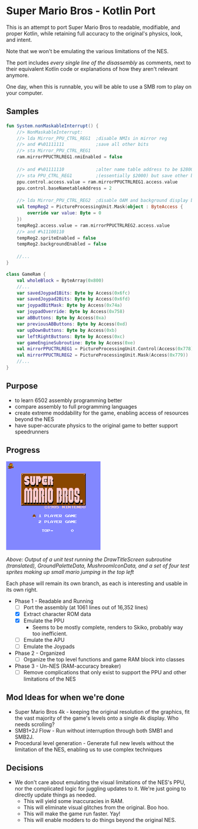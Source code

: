 # Super Mario Bros - Kotlin Port

This is an attempt to port Super Mario Bros to readable, modifiable, and proper Kotlin, while retaining full accuracy to the original's physics, look, and intent.

Note that we won't be emulating the various limitations of the NES.

The port includes *every single line of the disassembly* as comments, next to their equivalent Kotlin code or explanations of how they aren't relevant anymore.

One day, when this is runnable, you will be able to use a SMB rom to play on your computer.

## Samples

```kotlin
fun System.nonMaskableInterrupt() {
    //> NonMaskableInterrupt:
    //> lda Mirror_PPU_CTRL_REG1  ;disable NMIs in mirror reg
    //> and #%01111111            ;save all other bits
    //> sta Mirror_PPU_CTRL_REG1
    ram.mirrorPPUCTRLREG1.nmiEnabled = false

    //> and #%01111110            ;alter name table address to be $2800
    //> sta PPU_CTRL_REG1         ;(essentially $2000) but save other bits
    ppu.control.access.value = ram.mirrorPPUCTRLREG1.access.value
    ppu.control.baseNametableAddress = 2

    //> lda Mirror_PPU_CTRL_REG2  ;disable OAM and background display by default
    val tempReg2 = PictureProcessingUnit.Mask(object : ByteAccess {
        override var value: Byte = 0
    })
    tempReg2.access.value = ram.mirrorPPUCTRLREG2.access.value
    //> and #%11100110
    tempReg2.spriteEnabled = false
    tempReg2.backgroundEnabled = false
    
    //...
}
```

```kotlin
class GameRam {
    val wholeBlock = ByteArray(0x800)
    //...
    var savedJoypad1Bits: Byte by Access(0x6fc)
    var savedJoypad2Bits: Byte by Access(0x6fd)
    var joypadBitMask: Byte by Access(0x74a)
    var joypadOverride: Byte by Access(0x758)
    var aBButtons: Byte by Access(0xa)
    var previousABButtons: Byte by Access(0xd)
    var upDownButtons: Byte by Access(0xb)
    var leftRightButtons: Byte by Access(0xc)
    var gameEngineSubroutine: Byte by Access(0xe)
    val mirrorPPUCTRLREG1 = PictureProcessingUnit.Control(Access(0x778))
    val mirrorPPUCTRLREG2 = PictureProcessingUnit.Mask(Access(0x779))
    //...
}
```

## Purpose

- to learn 6502 assembly programming better 
- compare assembly to full programming languages
- create extreme moddability for the game, enabling access of resources beyond the NES
- have super-accurate physics to the original game to better support speedrunners

## Progress

![Title](title.png)

*Above: Output of a unit test running the DrawTitleScreen subroutine (translated), GroundPaletteData, MushroomIconData, and a set of four test sprites making up small mario jumping in the top left*

Each phase will remain its own branch, as each is interesting and usable in its own right.

- Phase 1 - Readable and Running
  - [ ] Port the assembly (at 1061 lines out of 16,352 lines)
  - [X] Extract character ROM data
  - [X] Emulate the PPU
    - Seems to be mostly complete, renders to Skiko, probably way too inefficient.
  - [ ] Emulate the APU
  - [ ] Emulate the Joypads
- Phase 2 - Organized
  - [ ] Organize the top level functions and game RAM block into classes
- Phase 3 - Un-NES (RAM-accuracy breaker)
  - [ ] Remove complications that only exist to support the PPU and other limitations of the NES

## Mod Ideas for when we're done

- Super Mario Bros 4k - keeping the original resolution of the graphics, fit the vast majority of the game's levels onto a single 4k display.  Who needs scrolling?
- SMB1+2J Flow - Run without interruption through both SMB1 and SMB2J.
- Procedural level generation - Generate full new levels without the limitation of the NES, enabling us to use complex techniques

## Decisions

- We don't care about emulating the visual limitations of the NES's PPU, nor the complicated logic for juggling updates to it.  We're just going to directly update things as needed.
  - This will yield some inaccuracies in RAM.
  - This will eliminate visual glitches from the original.  Boo hoo.
  - This will make the game run faster.  Yay!
  - This will enable modders to do things beyond the original NES.